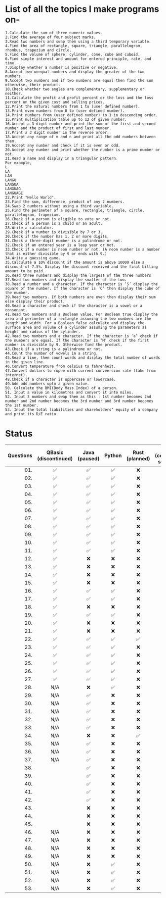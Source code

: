 # List of all the topics I make programs on-

    1.Calculate the sum of three numeric values.  
    2.Find the average of four subject marks.  
    3.Read two numbers and swap them using a third temporary variable.
    4.Find the area of rectangle, square, triangle, parallelogram, rhombus, trapezium and circle.
    5.Find the volume of sphere, cylinder, cone, cube and cuboid.
    6.Find simple interest and amount for entered principle, rate, and time.
    7.Display whether a number is positive or negative.
    8.Accept two unequal numbers and display the greater of the two numbers. 
    9.Accept two numbers and if two numbers are equal then find the sum otherwise, their product.
    10.Check whether two angles are complementary, supplementary or neither.
    11.Calculate the profit and profit percent or the loss and the loss percent on the given cost and selling prices.
    12.Print the natural numbers from 1 to (user defined number).
    13.Print even numbers from 0 to (user defined number).
    14.Print numbers from (user defined number) to 1 in descending order.
    15.Print multiplication table up to 12 of given number.
    16.Accept a 3-digit number and print the sum of the first and second number and the product of first and last number.
    17.Print a 3 digit number in the reverse order.
    18.Accept any range of m and n and print all the odd numbers between them. 
    19.Accept any number and check if it is even or odd.
    20.Accept any number and print whether the number is a prime number or not.
    21.Read a name and display in a triangular pattern.
    For example,
    L
    LA
    LAN
    LANGU
    LANGUA
    LANGUAG
    LANGUAGE
    22.Print "Hello World".
    23.Find the sum, difference, product of any 2 numbers.
    24.Swap 2 numbers without using a third variable.
    25.Find the perimeter of a square, rectangle, triangle, circle, parallelogram, trapezium.
    26.Check if a person is eligible to vote or not.
    27.Check if a person is a child or an adult.
    28.Write a calculator.
    29.Check if a number is divisible by 7 or 3.
    30.Check if the number has 1, 2 or more digits.
    31.Check a three-digit number is a palindrome or not.
    32.Check if an entered year is a leap year or not.
    33.Check if a number is neon number or not. (A neon number is a number that is either divisible by 9 or ends with 9.)
    34.Write a guessing game.
    35.Calculate a 10% discount if the amount is above 10000 else a discount of 7.5%. Display the discount received and the final billing amount to be paid.
    36.Read three numbers and display the largest of the three numbers
    37.Read two numbers and display the smaller of the two.
    38.Read a number and a character. If the character is ‘S’ display the square of the number. If the character is ‘C’ then display the cube of the number.
    39.Read two numbers. If both numbers are even then display their sum else display their product.
    40.Read a character and check if the character is a vowel or a consonant.
    41.Read two numbers and a Boolean value. For Boolean true display the area and perimeter of a rectangle assuming the two numbers are the length and width. For a Boolean false calculate and display the surface area and volume of a cylinder assuming the parameters as height and radius of the cylinder.
    42.Read two numbers and a character. If the character is ‘a’ check if the numbers are equal. If the character is ‘M’ check if the first number is divisible by 9. Otherwise find the product.
    43.Check if a string is a palindrome or not.
    44.Count the number of vowels in a string.
    45.Read a line, then count words and display the total number of words in the given line.
    46.Convert temperature from celsius to fahrenheit.
    47.Convert dollars to rupee with current conveersion rate (take from internet).
    48.Check if a character is uppercase or lowercase.
    49.Add odd numbers upto a given value.
    50. Calculate the BMI(Body Mass Index) of a person.
    51. Input a value in kilometres and convert it into miles.
    52. Input 3 numbers and swap them as this : 1st number becomes 2nd number and 2nd number becomes the 3rd number and 3rd number becomes the 1st number.
    53. Input the total liabilities and shareholders’ equity of a company and print its D/E ratio.


# Status

| Questions | QBasic <br> (discontinued) | Java <br> (paused) | Python | Rust <br> (planned) | C <br> (coming <br> soon) | C++ <br> (coming <br> soon) | C# <br> (planned) | Go <br> (planned) | Haskell <br> (planned) |
|---:|:---:|:---:|:---:|:---:|:---:|:---:|:---:|:---:|:---:|
|01.| ✅ | ✅ | ✅ | ❌ | ❌ | ❌ | ❌ | ❌ | ❌ |
|02.| ✅ | ✅ | ✅ | ❌ | ❌ | ❌ | ❌ | ❌ | ❌ |
|03.| ✅ | ✅ | ✅ | ❌ | ❌ | ❌ | ❌ | ❌ | ❌ |
|04.| ✅ | ✅ | ✅ | ❌ | ❌ | ❌ | ❌ | ❌ | ❌ |
|05.| ✅ | ✅ | ✅ | ❌ | ❌ | ❌ | ❌ | ❌ | ❌ |
|06.| ✅ | ✅ | ✅ | ❌ | ❌ | ❌ | ❌ | ❌ | ❌ |
|07.| ✅ | ✅ | ✅ | ❌ | ❌ | ❌ | ❌ | ❌ | ❌ |
|08.| ✅ | ✅ | ✅ | ❌ | ❌ | ❌ | ❌ | ❌ | ❌ |
|09.| ✅ | ✅ | ✅ | ❌ | ❌ | ❌ | ❌ | ❌ | ❌ |
|10.| ✅ | ✅ | ✅ | ❌ | ❌ | ❌ | ❌ | ❌ | ❌ |
|11.| ✅ | ✅ | ✅ | ❌ | ❌ | ❌ | ❌ | ❌ | ❌ |
|12.| ✅ | ❌ | ❌ | ❌ | ❌ | ❌ | ❌ | ❌ | ❌ |
|13.| ✅ | ❌ | ❌ | ❌ | ❌ | ❌ | ❌ | ❌ | ❌ |
|14.| ✅ | ❌ | ❌ | ❌ | ❌ | ❌ | ❌ | ❌ | ❌ |
|15.| ✅ | ❌ | ❌ | ❌ | ❌ | ❌ | ❌ | ❌ | ❌ |
|16.| ✅ | ✅ | ✅ | ❌ | ❌ | ❌ | ❌ | ❌ | ❌ |
|17.| ✅ | ✅ | ✅ | ❌ | ❌ | ❌ | ❌ | ❌ | ❌ |
|18.| ✅ | ❌ | ❌ | ❌ | ❌ | ❌ | ❌ | ❌ | ❌ |
|19.| ✅ | ✅ | ✅ | ❌ | ❌ | ❌ | ❌ | ❌ | ❌ |
|20.| ✅ | ❌ | ❌ | ❌ | ❌ | ❌ | ❌ | ❌ | ❌ |
|21.| ✅ | ❌ | ❌ | ❌ | ❌ | ❌ | ❌ | ❌ | ❌ |
|22.| ✅ | ✅ | ✅ | ✅ | ✅ | ✅ | ✅ | ✅ | ✅ |
|23.| ✅ | ✅ | ✅ | ❌ | ❌ | ❌ | ❌ | ❌ | ❌ |
|24.| ✅ | ✅ | ✅ | ❌ | ❌ | ❌ | ❌ | ❌ | ❌ |
|25.| ✅ | ✅ | ✅ | ❌ | ❌ | ❌ | ❌ | ❌ | ❌ |
|26.| ✅ | ✅ | ✅ | ❌ | ❌ | ❌ | ❌ | ❌ | ❌ |
|27.| ✅ | ✅ | ✅ | ❌ | ❌ | ❌ | ❌ | ❌ | ❌ |
|28.|N/A| ❌ | ✅ | ❌ | ❌ | ❌ | ❌ | ❌ | ❌ |
|29.|N/A| ✅ | ❌ | ❌ | ❌ | ❌ | ❌ | ❌ | ❌ |
|30.|N/A| ✅ | ❌ | ❌ | ❌ | ❌ | ❌ | ❌ | ❌ |
|31.|N/A| ✅ | ❌ | ❌ | ❌ | ❌ | ❌ | ❌ | ❌ |
|32.|N/A| ✅ | ❌ | ❌ | ❌ | ❌ | ❌ | ❌ | ❌ |
|33.|N/A| ✅ | ❌ | ❌ | ❌ | ❌ | ❌ | ❌ | ❌ |
|34.|N/A| ❌ | ❌ | ✅ | ❌ | ❌ | ❌ | ❌ | ❌ |
|35.|N/A| ✅ | ❌ | ❌ | ❌ | ❌ | ❌ | ❌ | ❌ |
|36.|N/A| ✅ | ❌ | ❌ | ❌ | ❌ | ❌ | ❌ | ❌ |
|37.|N/A| ✅ | ❌ | ❌ | ❌ | ❌ | ❌ | ❌ | ❌ |
|38.|    | ✅ | ❌ | ❌ | ❌ | ❌ | ❌ | ❌ | ❌ |
|39.|    | ✅ | ❌ | ❌ | ❌ | ❌ | ❌ | ❌ | ❌ |
|40.|    | ✅ | ❌ | ❌ | ❌ | ❌ | ❌ | ❌ | ❌ |
|41.|    | ✅ | ❌ | ❌ | ❌ | ❌ | ❌ | ❌ | ❌ |
|42.|    | ✅ | ❌ | ❌ | ❌ | ❌ | ❌ | ❌ | ❌ |
|43.|    | ❌ | ❌ | ❌ | ❌ | ❌ | ❌ | ❌ | ❌ |
|44.|    | ❌ | ❌ | ❌ | ❌ | ❌ | ❌ | ❌ | ❌ |
|45.|    | ❌ | ❌ | ❌ | ❌ | ❌ | ❌ | ❌ | ❌ |
|46.|N/A| ❌ | ❌ | ❌ | ❌ | ❌ | ❌ | ❌ | ❌ |
|47.|N/A| ❌ | ❌ | ❌ | ❌ | ❌ | ❌ | ❌ | ❌ |
|48.|N/A| ❌ | ❌ | ❌ | ❌ | ❌ | ❌ | ❌ | ❌ |
|49.|N/A| ❌ | ❌ | ❌ | ❌ | ❌ | ❌ | ❌ | ❌ |
|50.|N/A| ❌ | ✅ | ❌ | ❌ | ❌ | ❌ | ❌ | ❌ |
|51.|N/A| ❌ | ✅ | ❌ | ❌ | ❌ | ❌ | ❌ | ❌ |
|52.|N/A| ❌ | ✅ | ❌ | ❌ | ❌ | ❌ | ❌ | ❌ |
|53.|N/A| ❌ | ✅ | ❌ | ❌ | ❌ | ❌ | ❌ | ❌ |
